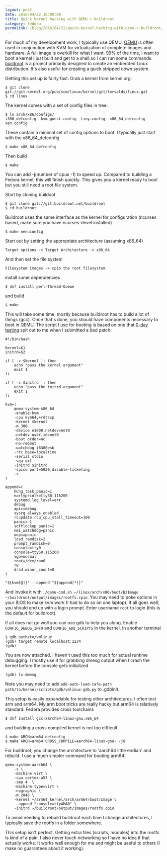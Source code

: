 ```yaml
---
layout: post
date: 2016/04/22 16:00:00
title: Quick kernel hacking with QEMU + buildroot
category: fedora
permalink: /blog/2016/04/22/quick-kernel-hacking-with-qemu-+-buildroot/
---
```

For much of my development work, I typically use
QEMU. [QEMU](http://wiki.qemu.org/Main_Page)
is often used in conjunction with KVM for virtualization of complete images and
hardware. A full image is overkill for what I want. 99% of the time, I want
to boot a kernel I just built and get to a shell so I can run some commands.
[buildroot](https://buildroot.org/) is a project primarily designed to create
an embedded Linux distribution. It's also useful for creating a quick stripped
down system.

Getting this set up is fairly fast. Grab a kernel from kernel.org:

	$ git clone git://git.kernel.org/pub/scm/linux/kernel/git/torvalds/linux.git
	$ cd linux

The kernel comes with a set of config files in tree:

	$ ls arch/x86/configs/
	i386_defconfig  kvm_guest.config  tiny.config  x86_64_defconfig  xen.config

These contain a minimal set of config options to boot. I typically just start
with the x86_64_defconfig

	$ make x86_64_defconfig

Then build

	$ make

You can add -j(number of cpus -1) to speed up. Compared to building a Fedora
kernel, this will finish quickly. This gives you a kernel ready to boot but
you still need a root file system.

Start by cloning buildoot

	$ git clone git://git.buildroot.net/buildroot
	$ cd buildroot

Buildroot uses the same interface as the kernel for configuration (ncurses
based, make sure you have ncurses-devel installed)

	$ make menuconfig

Start out by setting the appropriate architecture (assuming x86_64)

	Target options -> Target Architecture -> x86_64

And then set the file system

	Filesystem images -> cpio the root filesystem

install some dependencies

	$ dnf install perl-Thread-Queue

and build

	$ make

This will take some time, mostly because buildroot has to build a lot of
things (gcc). Once that's done, you should have components necessary to boot
in QEMU. The script I use for booting is based on one that
[0-day testing](https://01.org/lkp/documentation/0-day-test-service) spit out
to me when I submitted a bad patch:

	#!/bin/bash

	kernel=$1
	initrd=$2

	if [ -z $kernel ]; then
		echo "pass the kernel argument"
		exit 1
	fi

	if [ -z $initrd ]; then
		echo "pass the initrd argument"
		exit 1
	fi

	kvm=(
	    qemu-system-x86_64
	    -enable-kvm
	    -cpu kvm64,+rdtscp
	    -kernel $kernel
	    -m 300
	    -device e1000,netdev=net0
	    -netdev user,id=net0
	    -boot order=nc
	    -no-reboot
	    -watchdog i6300esb
	    -rtc base=localtime
	    -serial stdio
	    -vga qxl
	    -initrd $initrd
	    -spice port=5930,disable-ticketing
	    -s
	)

	append=(
	    hung_task_panic=1
	    earlyprintk=ttyS0,115200
	    systemd.log_level=err
	    debug
	    apic=debug
	    sysrq_always_enabled
	    rcupdate.rcu_cpu_stall_timeout=100
	    panic=-1
	    softlockup_panic=1
	    nmi_watchdog=panic
	    oops=panic
	    load_ramdisk=2
	    prompt_ramdisk=0
	    console=tty0
	    console=ttyS0,115200
	    vga=normal
	    root=/dev/ram0
	    rw
	    drbd.minor_count=8
	)

	"${kvm[@]}" --append "${append[*]}"

And invoke it with `./qemu-cmd.sh ~/linux/arch/x86/boot/bzImage
~/buildroot/output/images/rootfs.cpio`.
You may need to poke options in your BIOS to make kvm work (I had to do so on
one laptop). If all goes well, you should end up
with a login prompt. Enter username `root` to login (this is the default for
buildroot).

If all does not go well you can use gdb to help you along. Enable
`CONFIG_DEBUG_INFO` and `CONFIG_GDB_SCRIPTS` in the kernel. In another terminal

	$ gdb path/to/vmlinux
	(gdb) target remote localhost:1234
	(gdb)

You are now attached. I haven't used this too much for actual runtime
debugging. I mostly use it for grabbing dmesg output when I crash the kernel
before the console gets initialized

	(gdb) lx-dmesg

Note you may need to add `add-auto-load-safe-path
path/to/kernel/scripts/gdb/vmlinux-gdb.py` to .gdbinit.

This setup is easily expandable for testing other architectures.
I often test arm and arm64. My arm boot tricks are really hacky but arm64
is relatively standard. Fedora provides cross toolchains

	$ dnf install gcc-aarch64-linux-gnu.x86_64

and building a cross compiled kernel is not too difficult.

	$ make ARCH=arm64 defconfig
	$ make ARCH=arm64 CROSS_COMPILE=aarch64-linux-gnu- -j8

For buildroot, you change the architecture to 'aarch64 little endian' and
rebuild. I use a much simpler command for booting arm64:

	qemu-system-aarch64 \
		-s \
		-machine virt \
		-cpu cortex-a57 \
		-smp 4  \
		-machine type=virt \
		-nographic \
		-m 2048 \
		-kernel ~/arm64_kernel/arch/arm64/boot/Image \
		--append "console=ttyAMA0" \
		-initrd ~/buildroot/output/images/rootfs.cpio

To avoid needing to rebuild buildroot each time I change architectures, I
typically save the rootfs in a folder somewhere.

This setup isn't perfect. Getting extra files (scripts,
modules) into the rootfs is kind of a pain. I also never touch networking so
I have no idea if that actually works. It works well enough for me and might
be useful to others (I make no guarantees about it working).
